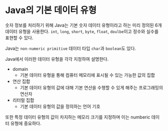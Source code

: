 # Java의 기본 데이터 유형

숫자 정보를 처리하기 위해 Java는 기본 숫자 데이터 유형이라고 하는 미리 정의된 6개 데이터 유형을 사용한다. `int`, `long`, `short`, `byte`, `float`, `doulbe`이고 정수와 실수를 표현할 수 있다.

Java는 `non-numeric primitive` 데이터 타입 `char`과 `boolean`도 있다. 

Java에서 이러한 데이터 유형을 각각 지정하여 설명한다.
- domain
  - 기본 데이터 유형을 통해 컴퓨터 메모리에 표시될 수 있는 가능한 값의 집합
- 연산 집합
  - 기본 데이터 유형의 값에 대해 기본 연산을 수행할 수 있게 해주는 프로그래밍의 연산자
- 리터럴 집합
  - 기본 데이터 유형의 값을 정의하는 언어 기호

또한 특정 데이터 유형의 값이 차지하는 메모리 크기를 지정하며 이는 numberic 데이터 유형에 중요하다.